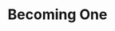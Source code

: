 ---
layout: project
title: Becoming One
tagline:
status:
stage: 
focus: 
geolocation:
  region:
  latitude:
  longitude:
description:
featured_image:
featured_video_url:

resources:
  - title:
    description:
    url:
articles:
  - title:
    url:

milestones:
  - date:
    title:
    link:
    link_title:
    description_markdown:
---